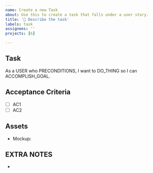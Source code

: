 ```yaml
---
name: Create a new Task
about: Use this to create a task that falls under a user story.
title: '🎯 Describe the task'
labels: task
assignees: ''
projects: [6]

---
```


## Task

As a USER who PRECONDITIONS, I want to DO_THING so I can ACCOMPLISH_GOAL.


## Acceptance Criteria

- [ ] AC1
- [ ] AC2

## Assets

- Mockup: 

## EXTRA NOTES

-